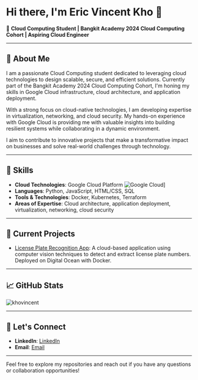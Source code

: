 # Hi there, I'm Eric Vincent Kho 👋

🚀 **Cloud Computing Student | Bangkit Academy 2024 Cloud Computing Cohort | Aspiring Cloud Engineer**

---

## 🌟 About Me

I am a passionate Cloud Computing student dedicated to leveraging cloud technologies to design scalable, secure, and efficient solutions. Currently part of the Bangkit Academy 2024 Cloud Computing Cohort, I'm honing my skills in Google Cloud infrastructure, cloud architecture, and application deployment.

With a strong focus on cloud-native technologies, I am developing expertise in virtualization, networking, and cloud security. My hands-on experience with Google Cloud is providing me with valuable insights into building resilient systems while collaborating in a dynamic environment.

I aim to contribute to innovative projects that make a transformative impact on businesses and solve real-world challenges through technology.

---

## 🔧 Skills

- **Cloud Technologies**: Google Cloud Platform ![Google Cloud](https://img.shields.io/badge/googlecloud-000000?style=for-the-badge&logo=googlecloud&logoColor=white)]
- **Languages**: Python, JavaScript, HTML/CSS, SQL
- **Tools & Technologies**: Docker, Kubernetes, Terraform
- **Areas of Expertise**: Cloud architecture, application deployment, virtualization, networking, cloud security

---

## 🔭 Current Projects

- [License Plate Recognition App](https://vps.ericvinn.my.id/): A cloud-based application using computer vision techniques to detect and extract license plate numbers. Deployed on Digital Ocean with Docker.

---

## 📈 GitHub Stats

![khovincent](https://github-readme-stats.vercel.app/api?username=khovincent&show_icons=true&theme=radical)

---

## 🤝 Let's Connect

- **LinkedIn**: [LinkedIn](https://www.linkedin.com/in/ericvkho/)
- **Email**: [Email](ericvincentkho@gmail.com)

---

Feel free to explore my repositories and reach out if you have any questions or collaboration opportunities!

